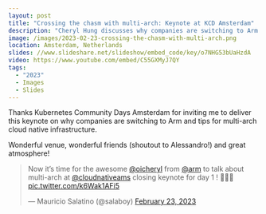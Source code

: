 ```yaml
---
layout: post
title: "Crossing the chasm with multi-arch: Keynote at KCD Amsterdam"
description: "Cheryl Hung discusses why companies are switching to Arm and tips for multi-arch cloud native infrastructure."
image: /images/2023-02-23-crossing-the-chasm-with-multi-arch.png
location: Amsterdam, Netherlands
slides: //www.slideshare.net/slideshow/embed_code/key/o7NHG53bUaHzdA
video: https://www.youtube.com/embed/C55GXMyJ7QY
tags:
  - "2023"
  - Images
  - Slides
---
```


Thanks Kubernetes Community Days Amsterdam for inviting me to deliver this keynote on why companies are switching to Arm and tips for multi-arch cloud native infrastructure.

Wonderful venue, wonderful friends (shoutout to Alessandro!) and great atmosphere!

<blockquote class="twitter-tweet" data-dnt="true"><p lang="en" dir="ltr">Now it’s time for the awesome <a href="https://twitter.com/oicheryl?ref_src=twsrc%5Etfw">@oicheryl</a> from <a href="https://twitter.com/Arm?ref_src=twsrc%5Etfw">@arm</a> to talk about multi-arch at <a href="https://twitter.com/cloudnativeams?ref_src=twsrc%5Etfw">@cloudnativeams</a> closing keynote for day 1 ! 🥳🥳🥳 <a href="https://t.co/k6Wak1AFi5">pic.twitter.com/k6Wak1AFi5</a></p>&mdash; Mauricio Salatino (@salaboy) <a href="https://twitter.com/salaboy/status/1628797111260020736?ref_src=twsrc%5Etfw">February 23, 2023</a></blockquote> <script async src="https://platform.twitter.com/widgets.js" charset="utf-8"></script>
